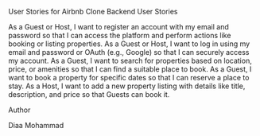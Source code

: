 User Stories for Airbnb Clone Backend
User Stories

As a Guest or Host, I want to register an account with my email and password so that I can access the platform and perform actions like booking or listing properties.
As a Guest or Host, I want to log in using my email and password or OAuth (e.g., Google) so that I can securely access my account.
As a Guest, I want to search for properties based on location, price, or amenities so that I can find a suitable place to book.
As a Guest, I want to book a property for specific dates so that I can reserve a place to stay.
As a Host, I want to add a new property listing with details like title, description, and price so that Guests can book it.

Author

Diaa Mohammad
